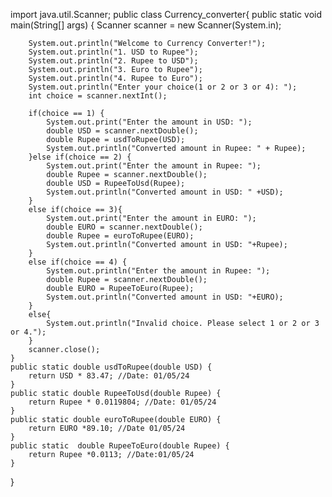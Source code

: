 import java.util.Scanner;
public class Currency_converter{
    public static void main(String[] args) {
        Scanner scanner = new Scanner(System.in);
        
        System.out.println("Welcome to Currency Converter!");
        System.out.println("1. USD to Rupee");
        System.out.println("2. Rupee to USD");
        System.out.println("3. Euro to Rupee");
        System.out.println("4. Rupee to Euro");
        System.out.println("Enter your choice(1 or 2 or 3 or 4): ");
        int choice = scanner.nextInt();
        
        if(choice == 1) {
            System.out.print("Enter the amount in USD: ");
            double USD = scanner.nextDouble();
            double Rupee = usdToRupee(USD);
            System.out.println("Converted amount in Rupee: " + Rupee);
        }else if(choice == 2) {
            System.out.print("Enter the amount in Rupee: ");
            double Rupee = scanner.nextDouble();
            double USD = RupeeToUsd(Rupee);
            System.out.println("Converted amount in USD: " +USD);
        }
        else if(choice == 3){
            System.out.print("Enter the amount in EURO: ");
            double EURO = scanner.nextDouble();
            double Rupee = euroToRupee(EURO);
            System.out.println("Converted amount in USD: "+Rupee);
        }
        else if(choice == 4) {
            System.out.println("Enter the amount in Rupee: ");
            double Rupee = scanner.nextDouble();
            double EURO = RupeeToEuro(Rupee);
            System.out.println("Converted amount in USD: "+EURO);
        }
        else{
            System.out.println("Invalid choice. Please select 1 or 2 or 3 or 4.");
        }
        scanner.close();
    }
    public static double usdToRupee(double USD) {
        return USD * 83.47; //Date: 01/05/24
    }
    public static double RupeeToUsd(double Rupee) {
        return Rupee * 0.0119804; //Date: 01/05/24
    }
    public static double euroToRupee(double EURO) {
        return EURO *89.10; //Date 01/05/24
    }
    public static  double RupeeToEuro(double Rupee) {
        return Rupee *0.0113; //Date:01/05/24
    }
}
